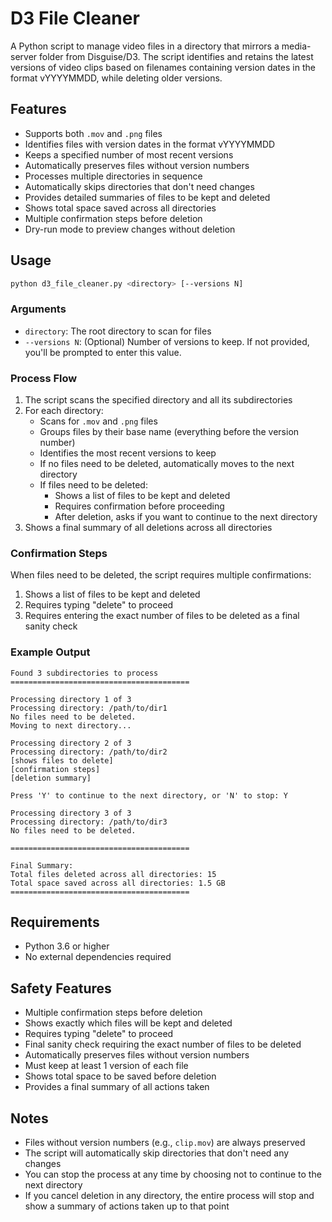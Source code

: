 # D3 File Cleaner

A Python script to manage video files in a directory that mirrors a media-server folder from Disguise/D3. The script identifies and retains the latest versions of video clips based on filenames containing version dates in the format vYYYYMMDD, while deleting older versions.

## Features

- Supports both `.mov` and `.png` files
- Identifies files with version dates in the format vYYYYMMDD
- Keeps a specified number of most recent versions
- Automatically preserves files without version numbers
- Processes multiple directories in sequence
- Automatically skips directories that don't need changes
- Provides detailed summaries of files to be kept and deleted
- Shows total space saved across all directories
- Multiple confirmation steps before deletion
- Dry-run mode to preview changes without deletion

## Usage

```bash
python d3_file_cleaner.py <directory> [--versions N]
```

### Arguments

- `directory`: The root directory to scan for files
- `--versions N`: (Optional) Number of versions to keep. If not provided, you'll be prompted to enter this value.

### Process Flow

1. The script scans the specified directory and all its subdirectories
2. For each directory:
   - Scans for `.mov` and `.png` files
   - Groups files by their base name (everything before the version number)
   - Identifies the most recent versions to keep
   - If no files need to be deleted, automatically moves to the next directory
   - If files need to be deleted:
     - Shows a list of files to be kept and deleted
     - Requires confirmation before proceeding
     - After deletion, asks if you want to continue to the next directory
3. Shows a final summary of all deletions across all directories

### Confirmation Steps

When files need to be deleted, the script requires multiple confirmations:

1. Shows a list of files to be kept and deleted
2. Requires typing "delete" to proceed
3. Requires entering the exact number of files to be deleted as a final sanity check

### Example Output

```
Found 3 subdirectories to process
========================================

Processing directory 1 of 3
Processing directory: /path/to/dir1
No files need to be deleted.
Moving to next directory...

Processing directory 2 of 3
Processing directory: /path/to/dir2
[shows files to delete]
[confirmation steps]
[deletion summary]

Press 'Y' to continue to the next directory, or 'N' to stop: Y

Processing directory 3 of 3
Processing directory: /path/to/dir3
No files need to be deleted.

========================================

Final Summary:
Total files deleted across all directories: 15
Total space saved across all directories: 1.5 GB
========================================
```

## Requirements

- Python 3.6 or higher
- No external dependencies required

## Safety Features

- Multiple confirmation steps before deletion
- Shows exactly which files will be kept and deleted
- Requires typing "delete" to proceed
- Final sanity check requiring the exact number of files to be deleted
- Automatically preserves files without version numbers
- Must keep at least 1 version of each file
- Shows total space to be saved before deletion
- Provides a final summary of all actions taken

## Notes

- Files without version numbers (e.g., `clip.mov`) are always preserved
- The script will automatically skip directories that don't need any changes
- You can stop the process at any time by choosing not to continue to the next directory
- If you cancel deletion in any directory, the entire process will stop and show a summary of actions taken up to that point 